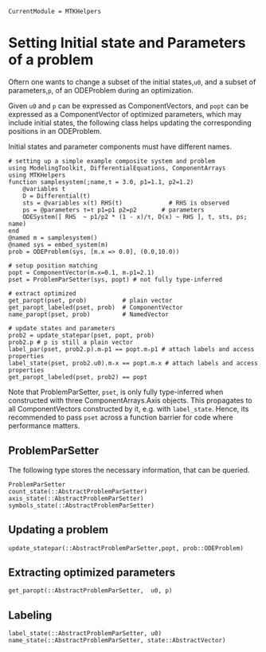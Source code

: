 ```@meta
CurrentModule = MTKHelpers
```

# Setting Initial state and Parameters of a problem

Oftern one wants to change a subset of the initial
states,`u0`, and a subset of parameters,`p`, of an ODEProblem during an optimization.

Given `u0` and `p` can be expressed as ComponentVectors, 
and `popt` can be expressed as a ComponentVector of optimized parameters, 
which may include initial states,
the following class helps updating the corresponding positions in 
an ODEProblem.

Initial states and parameter components must have different names.

```@example doc
# setting up a simple example composite system and problem
using ModelingToolkit, DifferentialEquations, ComponentArrays
using MTKHelpers
function samplesystem(;name,τ = 3.0, p1=1.1, p2=1.2) 
    @variables t 
    D = Differential(t) 
    sts = @variables x(t) RHS(t)             # RHS is observed
    ps = @parameters τ=τ p1=p1 p2=p2       # parameters
    ODESystem([ RHS  ~ p1/p2 * (1 - x)/τ, D(x) ~ RHS ], t, sts, ps; name)
end                     
@named m = samplesystem()
@named sys = embed_system(m)
prob = ODEProblem(sys, [m.x => 0.0], (0.0,10.0))

# setup position matching
popt = ComponentVector(m₊x=0.1, m₊p1=2.1)
pset = ProblemParSetter(sys, popt) # not fully type-inferred

# extract optimized 
get_paropt(pset, prob)          # plain vector
get_paropt_labeled(pset, prob)  # ComponentVector
name_paropt(pset, prob)         # NamedVector 

# update states and parameters
prob2 = update_statepar(pset, popt, prob)
prob2.p # p is still a plain vector
label_par(pset, prob2.p).m₊p1 == popt.m₊p1 # attach labels and access properties
label_state(pset, prob2.u0).m₊x == popt.m₊x # attach labels and access properties
get_paropt_labeled(pset, prob2) == popt
```

Note that ProblemParSetter, `pset`, is only fully type-inferred when constructed with 
three ComponentArrays.Axis objects. This propagates to all ComponentVectors 
constructed by it, e.g. with `label_state`.
Hence, its recommended to pass `pset` across a function barrier for code
where performance matters.

## ProblemParSetter

The following type stores the necessary information, that can be queried.
```@docs
ProblemParSetter
count_state(::AbstractProblemParSetter)
axis_state(::AbstractProblemParSetter)
symbols_state(::AbstractProblemParSetter)
```

## Updating a problem 
```@docs
update_statepar(::AbstractProblemParSetter,popt, prob::ODEProblem)
```

## Extracting optimized parameters
```@docs
get_paropt(::AbstractProblemParSetter,  u0, p)
```

## Labeling 
```@docs
label_state(::AbstractProblemParSetter, u0)
name_state(::AbstractProblemParSetter, state::AbstractVector)
```






